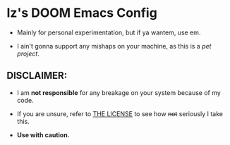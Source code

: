 # Iz's DOOM Emacs Config 

- Mainly for personal experimentation, but if ya wantem, use em.

- I ain't gonna support any mishaps on your machine, as this is a *pet project*.

## DISCLAIMER:

- I am **not responsible** for any breakage on your system because of my code.

- If you are unsure, refer to [THE LICENSE](LICENSE.txt) to see how ~~not~~ seriously I take this.

- **Use with caution.**
